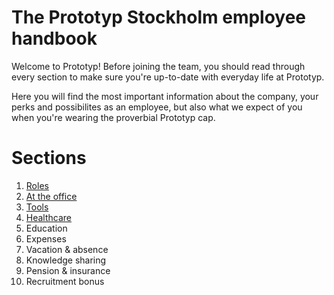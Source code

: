 # The Prototyp Stockholm employee handbook
Welcome to Prototyp! Before joining the team, you should read through every section to make sure you're up-to-date with everyday life at Prototyp.

Here you will find the most important information about the company, your perks and possibilites as an employee, but also what we expect of you when you're wearing the proverbial Prototyp cap.

# Sections
1. [Roles](sections/roles.md)
2. [At the office](sections/at-the-office.md)
3. [Tools](sections/tools.md)
4. [Healthcare](sections/healthcare.md)
5. Education
6. Expenses
7. Vacation & absence
8. Knowledge sharing
9. Pension & insurance
10. Recruitment bonus
